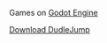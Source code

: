 Games on [Godot Engine](https://godotengine.org/download/archive/3.6-stable/)

[Download DudleJump](https://drive.usercontent.google.com/download?id=1E2kz5W0mRMVjMIiS42MuS22q3zsY9_qc&export=download)
